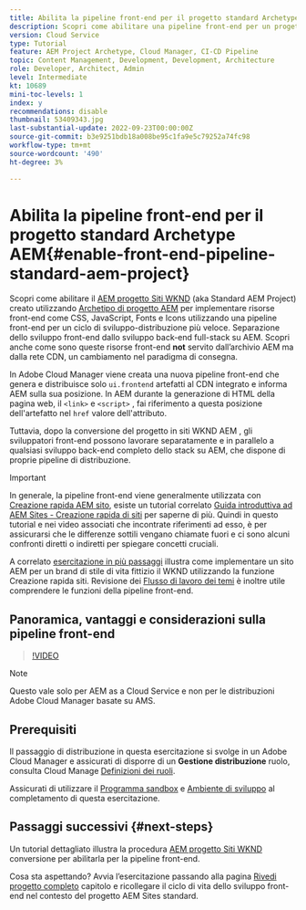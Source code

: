 ```yaml
---
title: Abilita la pipeline front-end per il progetto standard Archetype AEM
description: Scopri come abilitare una pipeline front-end per un progetto AEM standard per una distribuzione più rapida di risorse statiche come CSS, JavaScript, Font e icone. Anche la separazione dello sviluppo front-end dallo sviluppo back-end full-stack su AEM.
version: Cloud Service
type: Tutorial
feature: AEM Project Archetype, Cloud Manager, CI-CD Pipeline
topic: Content Management, Development, Development, Architecture
role: Developer, Architect, Admin
level: Intermediate
kt: 10689
mini-toc-levels: 1
index: y
recommendations: disable
thumbnail: 53409343.jpg
last-substantial-update: 2022-09-23T00:00:00Z
source-git-commit: b3e9251bdb18a008be95c1fa9e5c79252a74fc98
workflow-type: tm+mt
source-wordcount: '490'
ht-degree: 3%

---
```



# Abilita la pipeline front-end per il progetto standard Archetype AEM{#enable-front-end-pipeline-standard-aem-project}

Scopri come abilitare il [AEM progetto Siti WKND](https://github.com/adobe/aem-guides-wknd) (aka Standard AEM Project) creato utilizzando [Archetipo di progetto AEM](https://github.com/adobe/aem-project-archetype) per implementare risorse front-end come CSS, JavaScript, Fonts e Icons utilizzando una pipeline front-end per un ciclo di sviluppo-distribuzione più veloce. Separazione dello sviluppo front-end dallo sviluppo back-end full-stack su AEM. Scopri anche come sono queste risorse front-end __not__ servito dall’archivio AEM ma dalla rete CDN, un cambiamento nel paradigma di consegna.


In Adobe Cloud Manager viene creata una nuova pipeline front-end che genera e distribuisce solo `ui.frontend` artefatti al CDN integrato e informa AEM sulla sua posizione. In AEM durante la generazione di HTML della pagina web, il `<link>` e `<script>` , fai riferimento a questa posizione dell&#39;artefatto nel `href` valore dell&#39;attributo.

Tuttavia, dopo la conversione del progetto in siti WKND AEM , gli sviluppatori front-end possono lavorare separatamente e in parallelo a qualsiasi sviluppo back-end completo dello stack su AEM, che dispone di proprie pipeline di distribuzione.

>[!IMPORTANT]
>
>In generale, la pipeline front-end viene generalmente utilizzata con [Creazione rapida AEM sito](https://experienceleague.adobe.com/docs/experience-manager-cloud-service/content/sites/administering/site-creation/quick-site/overview.html?lang=en), esiste un tutorial correlato [Guida introduttiva ad AEM Sites - Creazione rapida di siti](https://experienceleague.adobe.com/docs/experience-manager-learn/getting-started-wknd-tutorial-develop/site-template/overview.html) per saperne di più. Quindi in questo tutorial e nei video associati che incontrate riferimenti ad esso, è per assicurarsi che le differenze sottili vengano chiamate fuori e ci sono alcuni confronti diretti o indiretti per spiegare concetti cruciali.


A correlato [esercitazione in più passaggi](https://experienceleague.adobe.com/docs/experience-manager-learn/getting-started-wknd-tutorial-develop/site-template/overview.html) illustra come implementare un sito AEM per un brand di stile di vita fittizio il WKND utilizzando la funzione Creazione rapida siti. Revisione dei [Flusso di lavoro dei temi](https://experienceleague.adobe.com/docs/experience-manager-learn/getting-started-wknd-tutorial-develop/site-template/theming.html) è inoltre utile comprendere le funzioni della pipeline front-end.

## Panoramica, vantaggi e considerazioni sulla pipeline front-end

>[!VIDEO](https://video.tv.adobe.com/v/3409343?quality=12&learn=on)


>[!NOTE]
>
>Questo vale solo per AEM as a Cloud Service e non per le distribuzioni Adobe Cloud Manager basate su AMS.

## Prerequisiti

Il passaggio di distribuzione in questa esercitazione si svolge in un Adobe Cloud Manager e assicurati di disporre di un __Gestione distribuzione__ ruolo, consulta Cloud Manage [Definizioni dei ruoli](https://experienceleague.adobe.com/docs/experience-manager-cloud-manager/content/requirements/users-and-roles.html?lang=en#role-definitions).

Assicurati di utilizzare il [Programma sandbox](https://experienceleague.adobe.com/docs/experience-manager-cloud-service/content/implementing/using-cloud-manager/programs/introduction-sandbox-programs.html) e [Ambiente di sviluppo](https://experienceleague.adobe.com/docs/experience-manager-cloud-service/content/implementing/using-cloud-manager/manage-environments.html) al completamento di questa esercitazione.

## Passaggi successivi {#next-steps}

Un tutorial dettagliato illustra la procedura [AEM progetto Siti WKND](https://github.com/adobe/aem-guides-wknd) conversione per abilitarla per la pipeline front-end.

Cosa sta aspettando? Avvia l’esercitazione passando alla pagina [Rivedi progetto completo](review-uifrontend-module.md) capitolo e ricollegare il ciclo di vita dello sviluppo front-end nel contesto del progetto AEM Sites standard.

